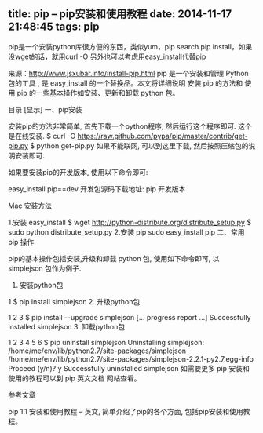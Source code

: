 title: pip – pip安装和使用教程
date: 2014-11-17 21:48:45
tags: pip
---
pip是一个安装python库很方便的东西，类似yum，pip search pip install，如果没wget的话，就用curl -O 另外也可以考虑用easy_install代替pip


来源：http://www.jsxubar.info/install-pip.html
pip 是一个安装和管理 Python 包的工具 , 是 easy_install 的一个替换品。本文将详细说明 安装 pip 的方法和 使用 pip 的一些基本操作如安装、更新和卸载 python 包。

目录 [显示]
一、pip安装

安装pip的方法非常简单, 首先下载一个python程序, 然后运行这个程序即可. 这个是在线安装.
$ curl -O https://raw.github.com/pypa/pip/master/contrib/get-pip.py
$ python get-pip.py
如果不能联网, 可以到这里下载, 然后按照压缩包的说明安装即可.

如果要安装pip的开发版本, 使用以下命令即可:

easy_install pip==dev
开发包源码下载地址: pip 开发版本

Mac 安装方法

1.安装 easy_install
$ wget http://python-distribute.org/distribute_setup.py
$ sudo python distribute_setup.py
2.安装 pip
sudo easy_install pip
二、常用 pip 操作

pip的基本操作包括安装,升级和卸载 python 包, 使用如下命令即可, 以 simplejson 包作为例子.

1. 安装python包

1
$ pip install simplejson
2. 升级python包

1
2
3
$ pip install --upgrade simplejson
[... progress report ...]
Successfully installed simplejson
3. 卸载python包

1
2
3
4
5
6
$ pip uninstall simplejson
Uninstalling simplejson:
  /home/me/env/lib/python2.7/site-packages/simplejson
  /home/me/env/lib/python2.7/site-packages/simplejson-2.2.1-py2.7.egg-info
Proceed (y/n)? y
  Successfully uninstalled simplejson
如需要更多 pip 安装和使用的教程可以到 pip 英文文档 网站查看。

参考文章

pip 1.1 安装和使用教程  – 英文, 简单介绍了pip的各个方面, 包括pip安装和使用教程。